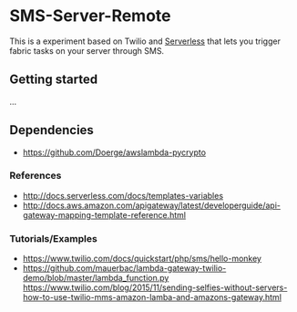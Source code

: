 # SMS-Server-Remote
This is a experiment based on Twilio and [Serverless](http://serverless.com) that lets you trigger fabric tasks on your server through SMS.

## Getting started
...

## Dependencies
- https://github.com/Doerge/awslambda-pycrypto

### References
- http://docs.serverless.com/docs/templates-variables
- http://docs.aws.amazon.com/apigateway/latest/developerguide/api-gateway-mapping-template-reference.html

### Tutorials/Examples
- https://www.twilio.com/docs/quickstart/php/sms/hello-monkey
- https://github.com/mauerbac/lambda-gateway-twilio-demo/blob/master/lambda_function.py
https://www.twilio.com/blog/2015/11/sending-selfies-without-servers-how-to-use-twilio-mms-amazon-lamba-and-amazons-gateway.html
